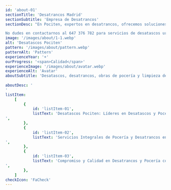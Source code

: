 ```yaml
---
id: 'about-01'
sectionTitle: 'Desatrancos Madrid'
sectionSubtitle: 'Empresa de Desatrancos'
sectionDesc: "En Pociten, expertos en desatrancos, ofrecemos soluciones integrales para todo tipo de problemas de atascos y limpieza de tuberías en Madrid. Con más de dos décadas de experiencia en el sector de la pocería, nos hemos establecido como una de las empresas líderes, brindando servicios de desatascos urgentes y mantenimiento de alcantarillado. Si estás buscando una empresa de desatascos de confianza 24 horas y con respuesta rápida en Madrid, Desatascos Pociten es tu opción ideal.

No dudes en contactarnos al 647 376 782 para servicios de desatascos urgentes. Estamos disponibles las 24 horas del día para atender de manera inmediata tus necesidades de <strong>desatascos y pocería en Madrid</strong> y sus alrededores, incluyendo las áreas cercanas de Guadalajara y Toledo. Nuestro equipo de poceros profesionales está preparado para proporcionarte soluciones rápidas y efectivas."
image: '/images/about/1-1.webp'
alt: 'Desatascos Pociten'
pattern: '/images/about/pattern.webp'
patternAlt: 'Pattern'
experienceYear: '+'
ourProgress: '<span>Calidad</span>'
experienceImage: '/images/about/avatar.webp'
experienceAlt: 'Avatar'
aboutSubtitle: 'Desatascos, desatrancos, obras de pocería y limpieza de tuberías en Madrid'
 
aboutDesc: '
'
listItem:
    [
        {
            id: 'listItem-01',
            listText: 'Desatascos Pociten: Líderes en Desatascos y Pocería en Madrid. Comprometidos con la excelencia, ofrecemos soluciones de desatascos de alta calidad y económicos, nuestros poceros realizan los servicios adaptados a las necesidades específicas de cada cliente en Madrid como por ejemplo desatrancos, limpiezas de tuberías, desagües, arquetas, wc, bajantes, alcantarillado, inundaciones, fosas sépticas, etc..
',
        },
        {
            id: 'listItem-02',
            listText: 'Servicios Integrales de Pocería y Desatrancos en Madrid. Desde vaciado de fosas sépticas, hasta desatasco de fregaderos, tuberías, bajantes, arquetas y otros tipos de atascos, ofrecemos un abanico completo de servicios de pocería, garantizando soluciones eficientes y confiables para cada desafío.
',
        },
        {
            id: 'listItem-03',
            listText: 'Compromiso y Calidad en Desatrancos y Pocería con Desatascos Pociten en Madrid. Si enfrenta problemas con sus tuberías, Desatascos Pociten es su solución de confianza. Contáctenos para experimentar un servicio de desatascos y pocería superior, marcado por nuestra dedicación a resolver eficazmente cada problema.
',
        },
    ]
checkIcon: 'FaCheck'
---
```

